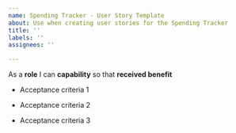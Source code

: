 ```yaml
---
name: Spending Tracker - User Story Template
about: Use when creating user stories for the Spending Tracker
title: ''
labels: ''
assignees: ''

---
```


As a **role** I can **capability** so that **received benefit**

- Acceptance criteria 1

- Acceptance criteria 2

- Acceptance criteria 3
